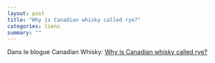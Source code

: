 ```yaml
---
layout: post
title: "Why is Canadian whisky called rye?"
categories: liens
summary: ""
---
```

Dans le blogue Canadian Whisky: [Why is Canadian whisky called rye?][01]

[01]: http://www.canadianwhisky.org/news-views/why-is-canadian-whisky-called-rye.html